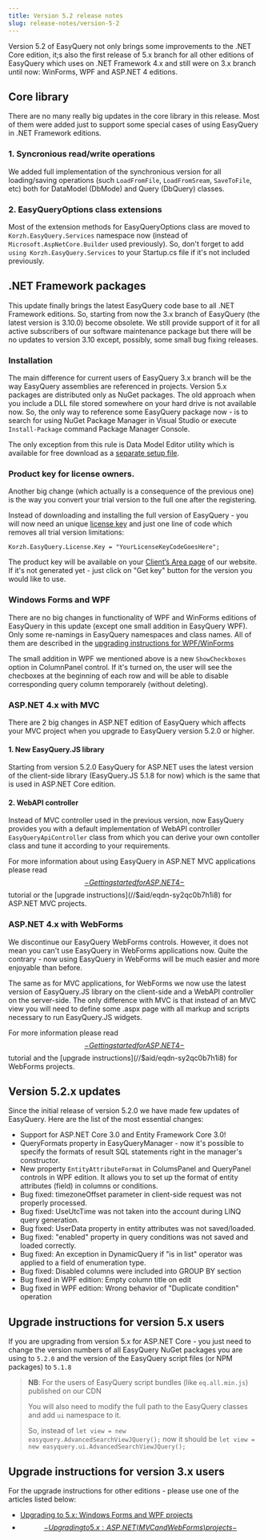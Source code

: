 ```yaml
---
title: Version 5.2 release notes
slug: release-notes/version-5-2
---
```



Version 5.2 of EasyQuery not only brings some improvements to the .NET Core edition, it;s also the first release of 5.x branch for all other editions of EasyQuery which uses on .NET Framework 4.x and still were on 3.x branch until now: WinForms, WPF and ASP.NET 4 editions.  

## Core library
There are no many really big updates in the core library in this release. Most of them were added just to support some special cases of using EasyQuery in .NET Framework editions.

### 1.  Syncronious read/write operations

We added full implementation of the synchronious version for all loading/saving operations (such  `LoadFromFile`, `LoadFromSream`, `SaveToFile`, etc) both for DataModel (DbMode) and Query (DbQuery) classes.

### 2. EasyQueryOptions class extensions

Most of the extension methods for EasyQueryOptions class are moved to `Korzh.EasyQuery.Services` namespace now (instead of `Microsoft.AspNetCore.Builder` used previously). So, don't forget to add `using Korzh.EasyQuery.Services` to your Startup.cs file if it's not included previously.


## .NET Framework packages

This update finally brings the latest EasyQuery code base to all .NET Framework editions. So, starting from now the 3.x branch of EasyQuery (the latest version is 3.10.0) become obsolete. We still provide support of it for all active subscribers of our software maintenance package but there will be no updates to version 3.10 except, possibly, some small bug fixing releases.

### Installation

The main difference for current users of EasyQuery 3.x branch will be the way EasyQuery assemblies are referenced in projects. Version 5.x packages are distributed only as NuGet packages. The old approach when you include a DLL file stored somewhere on your hard drive is not available now. So, the only way to reference some EasyQuery package now - is to search for using NuGet Package Manager in Visual Studio or execute `Install-Package` command Package Manager Console. 

The only exception from this rule is Data Model Editor utility which is available for free download as a [separate setup file](/https://korzh.com/download/dme_setup.exe).

### Product key for license owners.

Another big change (which actually is a consequence of the previous one) is the way you convert your trial version to the full one after the registering.

Instead of downloading and installing the full version of EasyQuery - you will now need an unique [license key](/https://korzh.com/easyquery/docs/getting-started/product-key) and just one line of code which removes all trial version limitations:
```
Korzh.EasyQuery.License.Key = "YourLicenseKeyCodeGoesHere";
```

The product key will be available on your [Client’s Area page](/https://korzh.com/account) of our website. If it's not generated yet - just click on "Get key" button for the version you would like to use.


### Windows Forms and WPF

There are no big changes in functionality of WPF and WinForms editions of EasyQuery in this update (except one small addition in EasyQuery WPF). 
Only some re-namings in EasyQuery namespaces and class names. All of them are described in the [upgrading instructions for WPF/WinForms](//$aid/eqdn-r52qbyr2aamr)

The small addition in WPF we mentioned above is a new `ShowCheckboxes` option in ColumnPanel control. If it's turned on, the user will see the checboxes at the beginning of each row and will be able to disable corresponding query column temporarely (without deleting). 


### ASP.NET 4.x with MVC

There are 2 big changes in ASP.NET edition of EasyQuery which affects your MVC project when you upgrade to EasyQuery version 5.2.0 or higher.

#### 1. New EasyQuery.JS library

Starting from version 5.2.0 EasyQuery for ASP.NET uses the latest version of the client-side library (EasyQuery.JS 5.1.8 for now) which is the same that is used in ASP.NET Core edition. 

#### 2. WebAPI controller

Instead of MVC controller used in the previous version, now EasyQuery provides you with a default implementation of WebAPI controller `EasyQueryApiController` class from which you can derive your own contoller class and tune it according to your requirements. 

For more information about using EasyQuery in ASP.NET MVC applications please read [$$-Getting started for ASP.NET 4-$$](//$aid/eqdn-tp2v66l73lbj) tutorial or the [upgrade instructions](//$aid/eqdn-sy2qc0b7h1i8) for ASP.NET MVC projects.

### ASP.NET 4.x with WebForms

We discontinue our EasyQuery WebForms controls. However, it does not mean you can't use EasyQuery in WebForms applications now. Quite the contrary - now using EasyQuery in WebForms will be much easier and more enjoyable than before. 

The same as for MVC applications, for WebForms we now use the latest version of EasyQuery.JS library on the client-side and a WebAPI controller on the server-side. The only difference with MVC is that instead of an MVC view you will need to define some .aspx page with all markup and scripts necessary to run EasyQuery.JS widgets.   

For more information please read [$$-Getting started for ASP.NET 4-$$](//$aid/eqdn-tp2v66l73lbj) tutorial and the [upgrade instructions](//$aid/eqdn-sy2qc0b7h1i8) for WebForms projects.

## Version 5.2.x updates
Since the initial release of version 5.2.0 we have made few updates of EasyQuery. Here are the list of the most essential changes:

* Support for ASP.NET Core 3.0 and Entity Framework Core 3.0!
* QueryFormats property in EasyQueryManager - now it's possible to specify the formats of result SQL statements right in the manager's constructor.
* New property `EntityAttributeFormat` in ColumsPanel and QueryPanel controls in WPF edition. It allows you to set up the format of entity attributes (field) in columns or conditions.
* Bug fixed: timezoneOffset parameter in client-side request was not properly processed.
* Bug fixed: UseUtcTime was not taken into the account during LINQ query generation.
* Bug fixed: UserData property in entity attributes was not saved/loaded. 
* Bug fixed: "enabled" property in query conditions was not saved and loaded correctly.
* Bug fixed: An exception in DynamicQuery if "is in list" operator was applied to a field of enumeration type. 
* Bug fixed: Disabled columns were included into GROUP BY section
* Bug fixed in WPF edition: Empty column title on edit
* Bug fixed in WPF edition: Wrong behavior of "Duplicate condition" operation


## Upgrade instructions for version 5.x users

If you are upgrading from version 5.x  for ASP.NET Core - you just need to change the version numbers of all EasyQuery NuGet packages you are using to `5.2.0` and the version of the EasyQuery script files (or NPM packages) to `5.1.8`


> __NB__: For the users of EasyQuery script bundles (like `eq.all.min.js`) published on our CDN
> 
>  You will also need to modify the full path to the EasyQuery classes and add `ui` namespace to it.
>
> So, instead of  `let view = new easyquery.AdvancedSearchViewJQuery();`  now it should be  `let view = new easyquery.ui.AdvancedSearchViewJQuery();`
 

## Upgrade instructions for version 3.x users

For the upgrade instructions for other editions - please use one of the articles listed below:

* [Upgrading to 5.x: Windows Forms and WPF projects](//$aid/eqdn-r52qbyr2aamr)
* [$$-Upgrading to 5.x: ASP.NET (MVC and WebForms) projects-$$](//$aid/eqdn-sy2qc0b7h1i8)